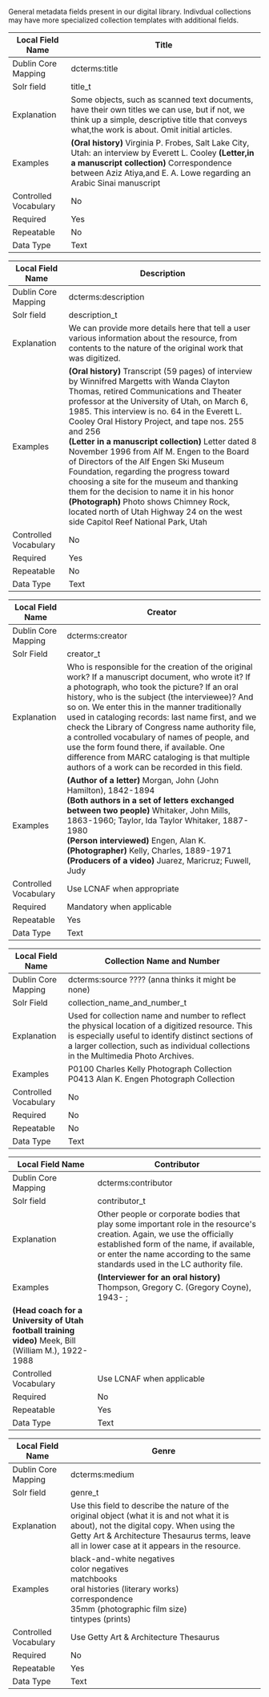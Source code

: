 
General metadata fields present in our digital library. Indivdual collections may have more specialized collection templates with additional fields.



| Local Field Name      	| **Title**                                                                                                                                                                                                                	|
|-----------------------	|----------------------------------------------------------------------------------------------------------------------------------------------------------------------------------------------------------------------	|
| Dublin Core Mapping   	| dcterms:title
| Solr field            	| title_t    | 
| Explanation           	| Some objects, such as scanned text documents, have their own titles we can use, but if not, we think up a simple, descriptive title that conveys what,the work is about. Omit initial articles.                      	|
| Examples              	| **(Oral history)** Virginia P. Frobes, Salt Lake City, Utah: an interview by Everett L. Cooley  **(Letter,in a manuscript collection)** Correspondence between Aziz Atiya,and E. A. Lowe regarding an Arabic Sinai manuscript 	|
| Controlled Vocabulary 	| No                                                                                                                                                                                                                   	|
| Required              	| Yes                                                                                                                                                                                                                  	|
| Repeatable            	| No                                                                                                                                                                                                                   	|
| Data Type             	| Text       |      



| Local Field Name      	| **Description**                                                                                                                                                                                                              	|
|-----------------------	|----------------------------------------------------------------------------------------------------------------------------------------------------------------------------------------------------------------------	|
| Dublin Core Mapping   	| dcterms:description                                                                         
| Solr field             	| description_t    |                                                                                                                            	
| Explanation           	| We can provide more details here that tell a user various information about the resource, from contents to the nature of the original work that was digitized.                      	|
| Examples              	| **(Oral history)** Transcript (59 pages) of interview by Winnifred Margetts with Wanda Clayton Thomas, retired Communications and Theater professor at the University of Utah, on March 6, 1985. This interview is no. 64 in the Everett L. Cooley Oral History Project, and tape nos. 255 and 256 <br>  **(Letter in a manuscript collection)** Letter dated 8 November 1996 from Alf M. Engen to the Board of Directors of the Alf Engen Ski Museum Foundation, regarding the progress toward choosing a site for the museum and thanking them for the decision to name it in his honor <br>  **(Photograph)** Photo shows Chimney Rock, located north of Utah Highway 24 on the west side Capitol Reef National Park, Utah | 
| Controlled Vocabulary 	| No                                                                                                                                                                                                                   	|
| Required              	| Yes                                                                                                                                                                                                                  	|
| Repeatable            	| No                                                                                                                                                                                                                   	|
| Data Type             	| Text             

| Local Field Name      	| **Creator**                                                                                                                                                                                                               	|
|-----------------------	|----------------------------------------------------------------------------------------------------------------------------------------------------------------------------------------------------------------------	|
| Dublin Core Mapping   	| dcterms:creator |
| Solr Field               | creator_t                                                                                     |
| Explanation           	| Who is responsible for the creation of the original work?  If a manuscript document, who wrote it? If a photograph, who took the picture?  If an oral history, who is the subject (the interviewee)?  And so on.  We enter this in the manner traditionally used in cataloging records: last name first, and we check the Library of Congress name authority file, a controlled vocabulary of names of people, and use the form found there, if available.  One difference from MARC cataloging is that multiple authors of a work can be recorded in this field.                      	|
| Examples              	| **(Author of a letter)** Morgan, John (John Hamilton), 1842-1894 <br> **(Both authors in a set of letters exchanged between two people)** Whitaker, John Mills, 1863-1960; Taylor, Ida Taylor Whitaker, 1887-1980 <br> **(Person interviewed)** Engen, Alan K.<br> **(Photographer)** Kelly, Charles, 1889-1971 </br> **(Producers of a video)**  Juarez, Maricruz; Fuwell, Judy	|
| Controlled Vocabulary 	| Use LCNAF when appropriate 	|
| Required              	| Mandatory when applicable                                                                                                                                                                                                                 	|
| Repeatable            	| Yes                                                                                                                                                                                                                   	|
| Data Type             	| Text       

| Local Field Name      	| **Collection Name and Number**                                                                                                                                                                                                               	|
|-----------------------	|----------------------------------------------------------------------------------------------------------------------------------------------------------------------------------------------------------------------	|
| Dublin Core Mapping   	| dcterms:source ???? (anna thinks it might be none)     
|Solr Field               | collection_name_and_number_t      	|
| Explanation           	| Used for collection name and number to reflect the physical location of a digitized resource. This is especially useful to identify distinct sections of a larger collection, such as individual collections in the Multimedia Photo Archives.                     	|
| Examples              	| P0100 Charles Kelly Photograph Collection <br> P0413 Alan K. Engen Photograph Collection	|
| Controlled Vocabulary 	| No 	|
| Required              	| No                                                                                                                                                                                                                 	|
| Repeatable            	| No                                                                                                                                                                                                                   	|
| Data Type             	| Text       


| Local Field Name      	| **Contributor**                                                                                                                                                                                                                	|
|-----------------------	|----------------------------------------------------------------------------------------------------------------------------------------------------------------------------------------------------------------------	|
| Dublin Core Mapping   	| dcterms:contributor   
| Solr field          	| contributor_t    | 
| Explanation           	| Other people or corporate bodies that play some important role in the resource's creation.  Again, we use the officially established form of the name, if available, or enter the name according to the same standards used in the LC authority file.                      	|
| Examples              	| **(Interviewer for an oral history)** Thompson, Gregory C. (Gregory Coyne), 1943- ; <br>
**(Head coach for a University of Utah football training video)** Meek, Bill (William M.), 1922-1988 	|
| Controlled Vocabulary 	| Use LCNAF when applicable                                                                                                                                                                                              	|
| Required              	| No                                                                                                                                                                                                                  	|
| Repeatable            	| Yes                                                                                                                                                                                                                   	|
| Data Type             	| Text       |      


| Local Field Name      	| **Genre**                                                                                                                                                                                                                	|
|-----------------------	|----------------------------------------------------------------------------------------------------------------------------------------------------------------------------------------------------------------------	|
| Dublin Core Mapping   	| dcterms:medium   
| Solr field          	| genre_t    | 
| Explanation           	| Use this field to describe the nature of the original object (what it is and not what it is about), not the digital copy. When using the Getty Art & Architecture Thesaurus terms, leave all in lower case at it appears in the resource.                     	|
| Examples              	| black-and-white negatives <br> color negatives<br> matchbooks<br> oral histories (literary works)<br> correspondence<br> 35mm (photographic film size)<br> tintypes (prints) 	|
| Controlled Vocabulary 	| Use Getty Art & Architecture Thesaurus                                                                                                                                             	|
| Required              	| No                                                                                                                                                                                                                  	|
| Repeatable            	| Yes                                                                                                                                                                                                                   	|
| Data Type             	| Text       |      





